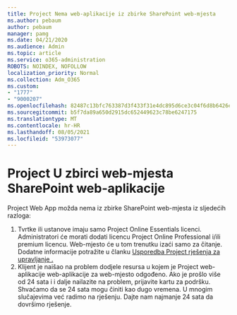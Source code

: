 ```yaml
---
title: Project Nema web-aplikacije iz zbirke SharePoint web-mjesta
ms.author: pebaum
author: pebaum
manager: pamg
ms.date: 04/21/2020
ms.audience: Admin
ms.topic: article
ms.service: o365-administration
ROBOTS: NOINDEX, NOFOLLOW
localization_priority: Normal
ms.collection: Adm_O365
ms.custom:
- "1777"
- "9000207"
ms.openlocfilehash: 82487c13bfc763387d3f433f31e4dc895d6ce3c04f6d8b6426e999a8b5f4b79f
ms.sourcegitcommit: b5f7da89a650d2915dc652449623c78be6247175
ms.translationtype: MT
ms.contentlocale: hr-HR
ms.lasthandoff: 08/05/2021
ms.locfileid: "53973077"
---
```

# <a name="project-web-app-is-missing-from-the-sharepoint-site-collection"></a>Project U zbirci web-mjesta SharePoint web-aplikacije

Project Web App možda nema iz zbirke SharePoint web-mjesta iz sljedećih razloga:

1. Tvrtke ili ustanove imaju samo Project Online Essentials licenci. Administratori će morati dodati licencu Project Online Professional i/ili premium licencu. Web-mjesto će u tom trenutku izaći samo za čitanje. Dodatne informacije potražite u članku [Usporedba Project rješenja za upravljanje .](https://products.office.com/project/compare-microsoft-project-management-software?tab=1)
2. Klijent je naišao na problem dodjele resursa u kojem je Project web-aplikacije web-aplikacije za web-mjesto odgođeno. Ako je prošlo više od 24 sata i i dalje nailazite na problem, prijavite kartu za podršku. Shvaćamo da se 24 sata mogu činiti kao dugo vremena. U mnogim slučajevima već radimo na rješenju. Dajte nam najmanje 24 sata da dovršimo rješenje.
